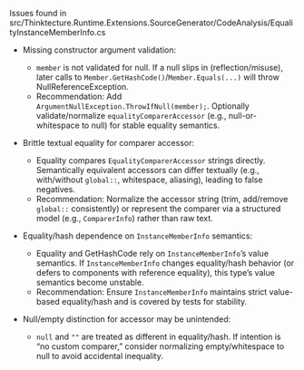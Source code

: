 Issues found in src/Thinktecture.Runtime.Extensions.SourceGenerator/CodeAnalysis/EqualityInstanceMemberInfo.cs

- Missing constructor argument validation:
  - `member` is not validated for null. If a null slips in (reflection/misuse), later calls to `Member.GetHashCode()`/`Member.Equals(...)` will throw NullReferenceException.
  - Recommendation: Add `ArgumentNullException.ThrowIfNull(member);`. Optionally validate/normalize `equalityComparerAccessor` (e.g., null-or-whitespace to null) for stable equality semantics.

- Brittle textual equality for comparer accessor:
  - Equality compares `EqualityComparerAccessor` strings directly. Semantically equivalent accessors can differ textually (e.g., with/without `global::`, whitespace, aliasing), leading to false negatives.
  - Recommendation: Normalize the accessor string (trim, add/remove `global::` consistently) or represent the comparer via a structured model (e.g., `ComparerInfo`) rather than raw text.

- Equality/hash dependence on `InstanceMemberInfo` semantics:
  - Equality and GetHashCode rely on `InstanceMemberInfo`’s value semantics. If `InstanceMemberInfo` changes equality/hash behavior (or defers to components with reference equality), this type’s value semantics become unstable.
  - Recommendation: Ensure `InstanceMemberInfo` maintains strict value-based equality/hash and is covered by tests for stability.

- Null/empty distinction for accessor may be unintended:
  - `null` and `""` are treated as different in equality/hash. If intention is “no custom comparer,” consider normalizing empty/whitespace to null to avoid accidental inequality.
